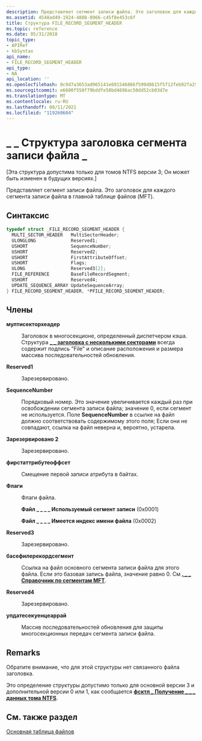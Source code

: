 ```yaml
---
description: Представляет сегмент записи файла. Это заголовок для каждого сегмента записи файла в главной таблице файлов (MFT).
ms.assetid: 4548ad49-1924-4888-8966-c45f8e453c6f
title: Структура FILE_RECORD_SEGMENT_HEADER
ms.topic: reference
ms.date: 05/31/2018
topic_type:
- APIRef
- kbSyntax
api_name:
- FILE_RECORD_SEGMENT_HEADER
api_type:
- NA
api_location: ''
ms.openlocfilehash: 0c9d7a3653ad965141e691546866f599d8615f5f12feb92fa25c861d7c429b74
ms.sourcegitcommit: e6600f550f79bddfe58bd4696ac50dd52cb03d7e
ms.translationtype: MT
ms.contentlocale: ru-RU
ms.lasthandoff: 08/11/2021
ms.locfileid: "119260604"
---
```

# <a name="file_record_segment_header-structure"></a>\_ \_ Структура заголовка сегмента записи файла \_

\[Эта структура допустима только для томов NTFS версии 3; Он может быть изменен в будущих версиях.\]

Представляет сегмент записи файла. Это заголовок для каждого сегмента записи файла в главной таблице файлов (MFT).

## <a name="syntax"></a>Синтаксис


```C++
typedef struct _FILE_RECORD_SEGMENT_HEADER {
  MULTI_SECTOR_HEADER   MultiSectorHeader;
  ULONGLONG             Reserved1;
  USHORT                SequenceNumber;
  USHORT                Reserved2;
  USHORT                FirstAttributeOffset;
  USHORT                Flags;
  ULONG                 Reserved3[2];
  FILE_REFERENCE        BaseFileRecordSegment;
  USHORT                Reserved4;
  UPDATE_SEQUENCE_ARRAY UpdateSequenceArray;
} FILE_RECORD_SEGMENT_HEADER, *PFILE_RECORD_SEGMENT_HEADER;
```



## <a name="members"></a>Члены

<dl> <dt>

**мултисекторхеадер**
</dt> <dd>

Заголовок в многосекционе, определенный диспетчером кэша. Структура [**\_ \_ заголовка с несколькими секторами**](multi-sector-header.md) всегда содержит подпись "File" и описание расположения и размера массива последовательностей обновления.

</dd> <dt>

**Reserved1**
</dt> <dd>

Зарезервировано.

</dd> <dt>

**SequenceNumber**
</dt> <dd>

Порядковый номер. Это значение увеличивается каждый раз при освобождении сегмента записи файла; значение 0, если сегмент не используется. Поле **SequenceNumber** в ссылке на файл должно соответствовать содержимому этого поля; Если они не совпадают, ссылка на файл неверна и, вероятно, устарела.

</dd> <dt>

**Зарезервировано 2**
</dt> <dd>

Зарезервировано.

</dd> <dt>

**фирстаттрибутеоффсет**
</dt> <dd>

Смещение первой записи атрибута в байтах.

</dd> <dt>

**Флаги**
</dt> <dd>

Флаги файла.

<dl> <dt>

<span id="FILE_RECORD_SEGMENT_IN_USE"></span><span id="file_record_segment_in_use"></span>**Файл \_ \_ \_ \_ Используемый сегмент записи** (0x0001)
</dt> <dt>

<span id="FILE_FILE_NAME_INDEX_PRESENT"></span><span id="file_file_name_index_present"></span>**Файл \_ \_ \_ \_ Имеется индекс имени файла** (0x0002)
</dt> </dl> </dd> <dt>

**Reserved3**
</dt> <dd>

Зарезервировано.

</dd> <dt>

**басефилерекордсегмент**
</dt> <dd>

Ссылка на файл основного сегмента записи файла для этого файла. Если это базовая запись файла, значение равно 0. См [**. \_ \_ Справочник по сегментам MFT**](mft-segment-reference.md).

</dd> <dt>

**Reserved4**
</dt> <dd>

Зарезервировано.

</dd> <dt>

**упдатесекуенцеаррай**
</dt> <dd>

Массив последовательностей обновления для защиты многосекционных передач сегмента записи файла.

</dd> </dl>

## <a name="remarks"></a>Remarks

Обратите внимание, что для этой структуры нет связанного файла заголовка.

Это определение структуры допустимо только для основной версии 3 и дополнительной версии 0 или 1, как сообщается [**фсктл \_ Получение \_ \_ \_ данных тома NTFS**](/windows/win32/api/winioctl/ni-winioctl-fsctl_get_ntfs_volume_data).

## <a name="see-also"></a>См. также раздел

<dl> <dt>

[Основная таблица файлов](master-file-table.md)
</dt> </dl>

 

 
